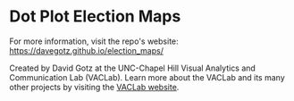 # Dot Plot Election Maps

For more information, visit the repo's website: https://davegotz.github.io/election_maps/

Created by David Gotz at the UNC-Chapel Hill Visual Analytics and Communication Lab (VACLab). Learn more about the
VACLab and its many other projects by visiting the [VACLab website](https://vaclab.unc.edu/).